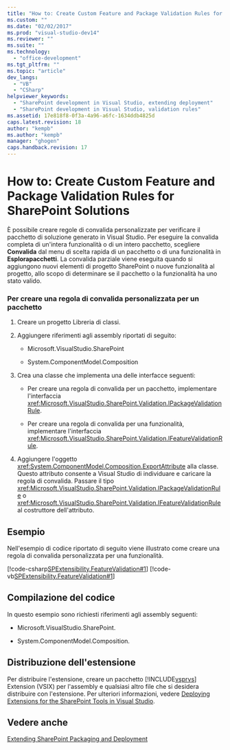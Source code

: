 ```yaml
---
title: "How to: Create Custom Feature and Package Validation Rules for SharePoint Solutions | Microsoft Docs"
ms.custom: ""
ms.date: "02/02/2017"
ms.prod: "visual-studio-dev14"
ms.reviewer: ""
ms.suite: ""
ms.technology: 
  - "office-development"
ms.tgt_pltfrm: ""
ms.topic: "article"
dev_langs: 
  - "VB"
  - "CSharp"
helpviewer_keywords: 
  - "SharePoint development in Visual Studio, extending deployment"
  - "SharePoint development in Visual Studio, validation rules"
ms.assetid: 17e818f8-0f3a-4a96-a6fc-1634ddb4825d
caps.latest.revision: 18
author: "kempb"
ms.author: "kempb"
manager: "ghogen"
caps.handback.revision: 17
---
```

# How to: Create Custom Feature and Package Validation Rules for SharePoint Solutions
  È possibile creare regole di convalida personalizzate per verificare il pacchetto di soluzione generato in Visual Studio.  Per eseguire la convalida completa di un'intera funzionalità o di un intero pacchetto, scegliere **Convalida** dal menu di scelta rapida di un pacchetto o di una funzionalità in **Esplorapacchetti**.  La convalida parziale viene eseguita quando si aggiungono nuovi elementi di progetto SharePoint o nuove funzionalità al progetto, allo scopo di determinare se il pacchetto o la funzionalità ha uno stato valido.  
  
### Per creare una regola di convalida personalizzata per un pacchetto  
  
1.  Creare un progetto Libreria di classi.  
  
2.  Aggiungere riferimenti agli assembly riportati di seguito:  
  
    -   Microsoft.VisualStudio.SharePoint  
  
    -   System.ComponentModel.Composition  
  
3.  Crea una classe che implementa una delle interfacce seguenti:  
  
    -   Per creare una regola di convalida per un pacchetto, implementare l'interfaccia <xref:Microsoft.VisualStudio.SharePoint.Validation.IPackageValidationRule>.  
  
    -   Per creare una regola di convalida per una funzionalità, implementare l'interfaccia <xref:Microsoft.VisualStudio.SharePoint.Validation.IFeatureValidationRule>.  
  
4.  Aggiungere l'oggetto <xref:System.ComponentModel.Composition.ExportAttribute> alla classe.  Questo attributo consente a Visual Studio di individuare e caricare la regola di convalida.  Passare il tipo <xref:Microsoft.VisualStudio.SharePoint.Validation.IPackageValidationRule> o <xref:Microsoft.VisualStudio.SharePoint.Validation.IFeatureValidationRule> al costruttore dell'attributo.  
  
## Esempio  
 Nell'esempio di codice riportato di seguito viene illustrato come creare una regola di convalida personalizzata per una funzionalità.  
  
 [!code-csharp[SPExtensibility.FeatureValidation#1](../snippets/csharp/VS_Snippets_OfficeSP/spextensibility.featurevalidation/cs/extension/customfeaturevalidationrule.cs#1)]
 [!code-vb[SPExtensibility.FeatureValidation#1](../snippets/visualbasic/VS_Snippets_OfficeSP/spextensibility.featurevalidation/vb/extension/customvalidationrule.vb#1)]  
  
## Compilazione del codice  
 In questo esempio sono richiesti riferimenti agli assembly seguenti:  
  
-   Microsoft.VisualStudio.SharePoint.  
  
-   System.ComponentModel.Composition.  
  
## Distribuzione dell'estensione  
 Per distribuire l'estensione, creare un pacchetto [!INCLUDE[vsprvs](../sharepoint/includes/vsprvs-md.md)] Extension \(VSIX\) per l'assembly e qualsiasi altro file che si desidera distribuire con l'estensione.  Per ulteriori informazioni, vedere [Deploying Extensions for the SharePoint Tools in Visual Studio](../sharepoint/deploying-extensions-for-the-sharepoint-tools-in-visual-studio.md).  
  
## Vedere anche  
 [Extending SharePoint Packaging and Deployment](../sharepoint/extending-sharepoint-packaging-and-deployment.md)  
  
  